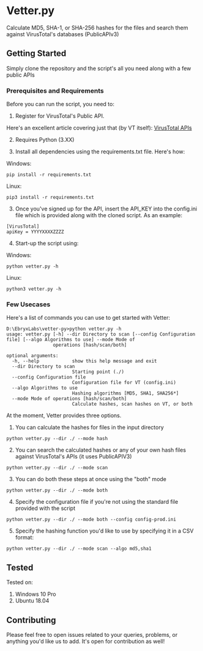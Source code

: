 # Vetter.py

Calculate MD5, SHA-1, or SHA-256 hashes for the files and search them against VirusTotal's databases (PublicAPIv3)

## Getting Started

Simply clone the repository and the script's all you need along with a few public APIs

### Prerequisites and Requirements

Before you can run the script, you need to:

1. Register for VirusTotal's Public API. 

Here's an excellent article covering just that (by VT itself): [VirusTotal APIs](https://support.virustotal.com/hc/en-us/articles/115002100149-API)

2. Requires Python (3.XX)

3. Install all dependencies using the requirements.txt file. Here's how:

Windows:
```
pip install -r requirements.txt
```
Linux: 
```
pip3 install -r requirements.txt
```

3. Once you've signed up for the API, insert the API_KEY into the config.ini file which is provided along with the cloned script. As an example:

```
[VirusTotal]
apiKey = YYYYXXXXZZZZ
```

4. Start-up the script using:

Windows:
```
python vetter.py -h
```
Linux: 
```
python3 vetter.py -h
```

### Few Usecases

Here's a list of commands you can use to get started with Vetter:
```
D:\EbryxLabs\vetter-py>python vetter.py -h
usage: vetter.py [-h] --dir Directory to scan [--config Configuration file] [--algo Algorithms to use] --mode Mode of
                 operations [hash/scan/both]

optional arguments:
  -h, --help            show this help message and exit
  --dir Directory to scan
                        Starting point (./)
  --config Configuration file
                        Configuration file for VT (config.ini)
  --algo Algorithms to use
                        Hashing algorithms [MD5, SHA1, SHA256*]
  --mode Mode of operations [hash/scan/both]
                        Calculate hashes, scan hashes on VT, or both

```

At the moment, Vetter provides three options. 

1. You can calculate the hashes for files in the input directory
```
python vetter.py --dir ./ --mode hash
```

2. You can search the calculated hashes or any of your own hash files against VirusTotal's APIs (it uses PublicAPIV3)
```
python vetter.py --dir ./ --mode scan
```

3. You can do both these steps at once using the "both" mode
```
python vetter.py --dir ./ --mode both
```

4. Specify the configuration file if you're not using the standard file provided with the script
```
python vetter.py --dir ./ --mode both --config config-prod.ini
```

5. Specify the hashing function you'd like to use by specifying it in a CSV format:
```
python vetter.py --dir ./ --mode scan --algo md5,sha1
```

## Tested

Tested on:
1. Windows 10 Pro
2. Ubuntu 18.04 

## Contributing

Please feel free to open issues related to your queries, problems, or anything you'd like us to add. It's open for contribution as well! 
